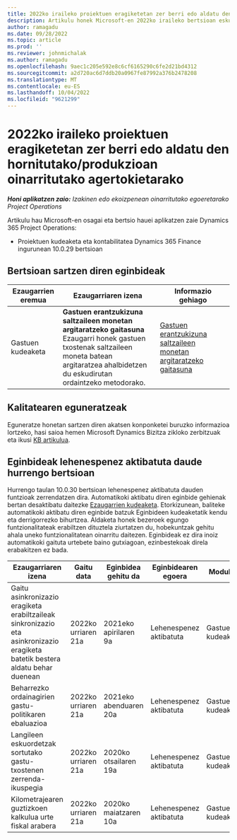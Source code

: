 ```yaml
---
title: 2022ko iraileko proiektuen eragiketetan zer berri edo aldatu den hornitutako/produkzioan oinarritutako agertokietarako
description: Artikulu honek Microsoft-en 2022ko iraileko bertsioan eskuragarri dauden kalitate eguneratzeei buruzko informazioa eskaintzen du Dynamics 365 Project Operations hornitutako/produkzioan oinarritutako eszenatokietarako.
author: ramagadu
ms.date: 09/28/2022
ms.topic: article
ms.prod: ''
ms.reviewer: johnmichalak
ms.author: ramagadu
ms.openlocfilehash: 9aec1c205e592e8c6cf6165290c6fe2d21bd4312
ms.sourcegitcommit: a2d720ac6d7ddb20a0967fe87992a376b2478208
ms.translationtype: MT
ms.contentlocale: eu-ES
ms.lasthandoff: 10/04/2022
ms.locfileid: "9621299"
---
```

# <a name="whats-new-or-changed-in-project-operations-september-2022-for-stockedproduction-based-scenarios"></a>2022ko iraileko proiektuen eragiketetan zer berri edo aldatu den hornitutako/produkzioan oinarritutako agertokietarako

_**Honi aplikatzen zaio:** Izakinen edo ekoizpenean oinarritutako egoeretarako Project Operations_

Artikulu hau Microsoft-en osagai eta bertsio hauei aplikatzen zaie Dynamics 365 Project Operations:

- Proiektuen kudeaketa eta kontabilitatea Dynamics 365 Finance ingurunean 10.0.29 bertsioan

## <a name="features-included-in-this-release"></a>Bertsioan sartzen diren eginbideak

| Ezaugarrien eremua | Ezaugarriaren izena | Informazio gehiago |
| --- | --- | --- |
| Gastuen kudeaketa | **Gastuen erantzukizuna saltzaileen monetan argitaratzeko gaitasuna**<br>Ezaugarri honek gastuen txostenak saltzaileen moneta batean argitaratzea ahalbidetzen du eskudirutan ordaintzeko metodorako. | [Gastuen erantzukizuna saltzaileen monetan argitaratzeko gaitasuna](/dynamics365/project-operations/expense/posting-expense-reports#enable-the-ability-to-post-expense-liability-in-vendor-currency-for-cash-payment-method-feature) |

## <a name="quality-updates"></a>Kalitatearen eguneratzeak

Eguneratze honetan sartzen diren akatsen konponketei buruzko informazioa lortzeko, hasi saioa hemen Microsoft Dynamics Bizitza zikloko zerbitzuak eta ikusi [KB artikulua](https://fix.lcs.dynamics.com/Issue/Details?bugId=726559).

## <a name="features-turned-on-by-default-in-upcoming-release"></a>Eginbideak lehenespenez aktibatuta daude hurrengo bertsioan

Hurrengo taulan 10.0.30 bertsioan lehenespenez aktibatuta dauden funtzioak zerrendatzen dira. Automatikoki aktibatu diren eginbide gehienak bertan desaktibatu daitezke [Ezaugarrien kudeaketa](/dynamics365/fin-ops-core/fin-ops/get-started/feature-management/feature-management-overview). Etorkizunean, baliteke automatikoki aktibatu diren eginbide batzuk Eginbideen kudeaketatik kendu eta derrigorrezko bihurtzea. Aldaketa honek bezeroek egungo funtzionalitateak erabiltzen dituztela ziurtatzen du, hobekuntzak gehitu ahala uneko funtzionalitatean oinarritu daitezen. Eginbideak ez dira inoiz automatikoki gaituta urtebete baino gutxiagoan, ezinbestekoak direla erabakitzen ez bada.

| Ezaugarriaren izena | Gaitu data | Eginbidea gehitu da | Eginbidearen egoera | Modulua |
| --- | --- | --- |--- |--- |
| Gaitu asinkronizazio eragiketa erabiltzaileak sinkronizazio eta asinkronizazio eragiketa batetik bestera aldatu behar duenean | 2022ko urriaren 21a | 2021eko apirilaren 9a | Lehenespenez aktibatuta | Gastuen kudeaketa |
| Beharrezko ordainagirien gastu-politikaren ebaluazioa | 2022ko urriaren 21a | 2021eko abenduaren 20a | Lehenespenez aktibatuta | Gastuen kudeaketa |
| Langileen eskuordetzak sortutako gastu-txostenen zerrenda-ikuspegia | 2022ko urriaren 21a | 2020ko otsailaren 19a | Lehenespenez aktibatuta | Gastuen kudeaketa |
| Kilometrajearen guztizkoen kalkulua urte fiskal arabera | 2022ko urriaren 21a | 2020ko maiatzaren 10a | Lehenespenez aktibatuta | Gastuen kudeaketa |
